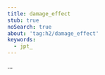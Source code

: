 ```yaml
---
title: damage_effect
stub: true
noSearch: true
about: 'tag:h2/damage_effect'
keywords:
  - jpt_
---
```

...
